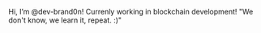  Hi, I’m @dev-brand0n! Currenly working in blockchain development! 
 "We don't know, we learn it, repeat. :)"
